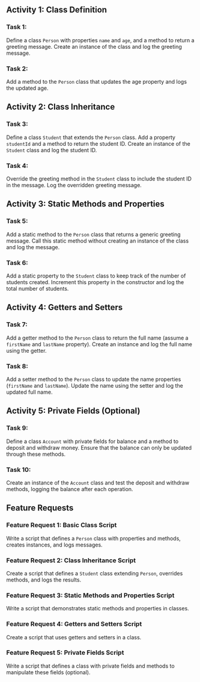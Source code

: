 ## Activity 1: Class Definition

### Task 1: 
Define a class `Person` with properties `name` and `age`, and a method to return a greeting message. Create an instance of the class and log the greeting message.

### Task 2: 
Add a method to the `Person` class that updates the age property and logs the updated age.

## Activity 2: Class Inheritance

### Task 3: 
Define a class `Student` that extends the `Person` class. Add a property `studentId` and a method to return the student ID. Create an instance of the `Student` class and log the student ID.

### Task 4: 
Override the greeting method in the `Student` class to include the student ID in the message. Log the overridden greeting message.

## Activity 3: Static Methods and Properties

### Task 5: 
Add a static method to the `Person` class that returns a generic greeting message. Call this static method without creating an instance of the class and log the message.

### Task 6: 
Add a static property to the `Student` class to keep track of the number of students created. Increment this property in the constructor and log the total number of students.

## Activity 4: Getters and Setters

### Task 7: 
Add a getter method to the `Person` class to return the full name (assume a `firstName` and `lastName` property). Create an instance and log the full name using the getter.

### Task 8: 
Add a setter method to the `Person` class to update the name properties (`firstName` and `lastName`). Update the name using the setter and log the updated full name.

## Activity 5: Private Fields (Optional)

### Task 9: 
Define a class `Account` with private fields for balance and a method to deposit and withdraw money. Ensure that the balance can only be updated through these methods.

### Task 10: 
Create an instance of the `Account` class and test the deposit and withdraw methods, logging the balance after each operation.

## Feature Requests

### Feature Request 1: Basic Class Script
Write a script that defines a `Person` class with properties and methods, creates instances, and logs messages.

### Feature Request 2: Class Inheritance Script
Create a script that defines a `Student` class extending `Person`, overrides methods, and logs the results.

### Feature Request 3: Static Methods and Properties Script
Write a script that demonstrates static methods and properties in classes.

### Feature Request 4: Getters and Setters Script
Create a script that uses getters and setters in a class.

### Feature Request 5: Private Fields Script
Write a script that defines a class with private fields and methods to manipulate these fields (optional).